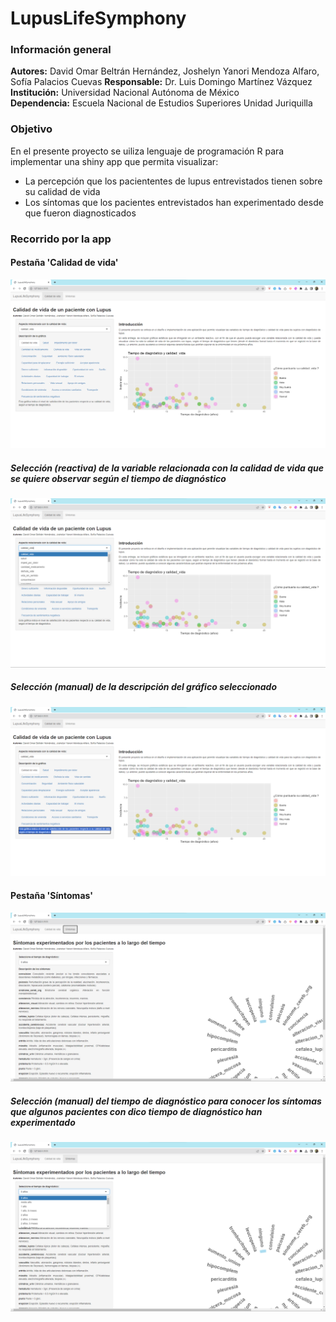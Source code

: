 # LupusLifeSymphony
### Información general
**Autores:** David Omar Beltrán Hernández, Joshelyn Yanori Mendoza Alfaro, Sofía Palacios Cuevas
**Responsable:** Dr. Luis Domingo Martínez Vázquez</br>
**Institución:** Universidad Nacional Autónoma de México</br>
**Dependencia:** Escuela Nacional de Estudios Superiores Unidad Juriquilla</br>
### Objetivo
En el presente proyecto se uiliza lenguaje de programación R para implementar una shiny app que permita visualizar:
* La percepción que los paciententes de lupus entrevistados tienen sobre su calidad de vida
* Los síntomas que los pacientes entrevistados han experimentado desde que fueron diagnosticados

### Recorrido por la app

#### Pestaña 'Calidad de vida'
![](https://github.com/JBSspc/EI7/blob/main/ProyectoFinal/img/cv_tab.png)

##### Selección (reactiva) de la variable relacionada con la calidad de vida que se quiere observar según el tiempo de diagnóstico 
![](https://github.com/JBSspc/EI7/blob/main/ProyectoFinal/img/cv_tab_gs.png)

##### Selección (manual) de la descripción del gráfico seleccionado
![](https://github.com/JBSspc/EI7/blob/main/ProyectoFinal/img/cv_tab_dgs.png)

#### Pestaña 'Síntomas'
![](https://github.com/JBSspc/EI7/blob/main/ProyectoFinal/img/s_tab.png)

##### Selección (manual) del tiempo de diagnóstico para conocer los síntomas que algunos pacientes con dico tiempo de diagnóstico han experimentado
![](https://github.com/JBSspc/EI7/blob/main/ProyectoFinal/img/s_tab_sa.png)
